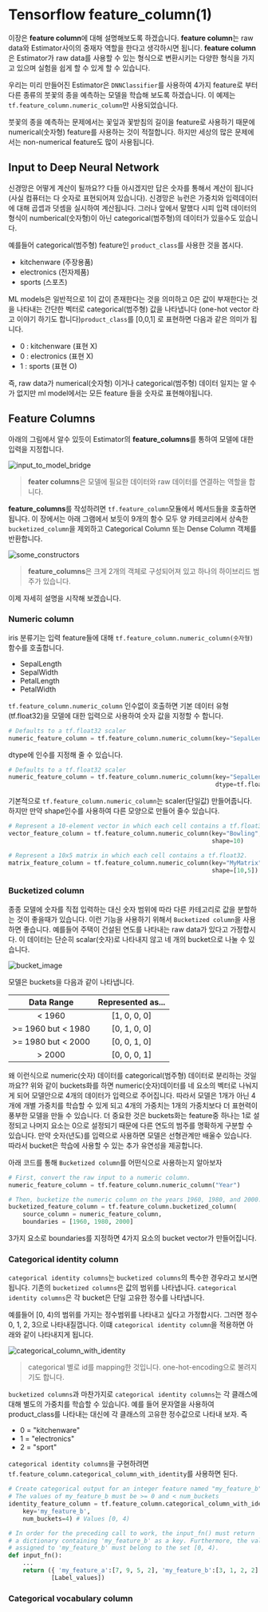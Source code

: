 # Tensorflow feature_column(1)

이장은 **feature column**에 대해 설명해보도록 하겠습니다. **feature column**는 raw data와 Estimator사이의 중재자 역할을 한다고 생각하시면 됩니다. **feature column**은 Estimator가 raw data를 사용할 수 있는 형식으로 변환시키는 다양한 형식을 가지고 있으며 실험을 쉽게 할 수 있게 할 수 있습니다.

우리는 미리 만들어진 Estimator은 `DNNClassifier`를 사용하여 4가지 feature로 부터 다른 종류의 붓꽃의 종을 예측하는 모델을 학습해 보도록 하겠습니다. 이 예제는 `tf.feature_column.numeric_column`만 사용되었습니다.

붓꽃의 종을 예측하는 문제에서는 꽃잎과 꽃받침의 길이을 feature로 사용하기 때문에 numerical(숫자형) feature를 사용하는 것이 적절합니다. 하지만 세상의 많은 문제에서는 non-numerical feature도 많이 사용됩니다.

## Input to Deep Neural Network

신경망은 어떻게 계산이 될까요?? 다들 아시겠지만 답은 숫자를 통해서 계산이 됩니다 (사실 컴퓨터는 다 숫자로 표현되어져 있습니다). 신경망은 뉴런은 가중치와 입력데이터에 대해 곱셉과 덧셈을 실시하여 계산됩니다. 그러나 앞에서 말했다 시피 입력 데이터의 형식이 numberical(숫자형)이 아닌 categorical(범주형)의 데이터가 있을수도 있습니다.

예를들어 categorical(범주형) feature인 `product_class`를 사용한 것을 봅시다.

- kitchenware (주장용품)
- electronics (전자제품)
- sports      (스포츠)

ML models은 일반적으로 1이 값이 존재한다는 것을 의미하고 0은 값이 부재한다는 것을 나타내는 간단한 벡터로 categorical(범주형) 값을 나타냅니다 (one-hot vector 라고 이야기 하기도 합니다)`product_class`를 [0,0,1] 로 표현하면 다음과 같은 의미가 됩니다.

- 0 : kitchenware (표현 X)
- 0 : electronics (표현 X)
- 1 : sports      (표현 O)

즉, raw data가 numerical(숫자형) 이거나 categorical(범주형) 데이터 일지는 알 수가 없지만 ml model에서는 모든 feature 들을 숫자로 표현해야됩니다.

## Feature Columns

아래의 그림에서 알수 있듯이 Estimator의 **feature_columns**를 통하여 모델에 대한 입력을 지정합니다.

![input_to_model_bridge](https://www.tensorflow.org/images/feature_columns/inputs_to_model_bridge.jpg)
> **feater columns**은 모델에 필요한 데이터와 raw 데이터를 연결하는 역할을 합니다.

**feature_columns**를 작성하려면 `tf.feature_column`모듈에서 메서드들을 호출하면 됩니다. 이 장에서는 아래 그램에서 보듯이 9개의 함수 모두 양 카테코리에서 상속한 `bucketized_column`을 제외하고 Categorical Column 또는 Dense Column 객체를 반환합니다.

![some_constructors](https://www.tensorflow.org/images/feature_columns/some_constructors.jpg)
> **feature_columns**은 크게 2개의 객체로 구성되어져 있고 하나의 하이브리드 범주가 있습니다.

이제 자세히 설명을 시작해 보겠습니다.

### Numeric column

iris 분류기는 입력 feature들에 대해 `tf.feature_column.numeric_column(숫자형)` 함수를 호출합니다.

- SepalLength
- SepalWidth
- PetalLength
- PetalWidth

`tf.feature_column.numeric_column` 인수없이 호출하면 기본 데이터 유형 (tf.float32)을 모델에 대한 입력으로 사용하여 숫자 값을 지정할 수 합니다.

```python
# Defaults to a tf.float32 scaler
numeric_feature_column = tf.feature_column.numeric_column(key="SepalLength")
```

dtype에 인수를 지정해 줄 수 있습니다.

```python
# Defaults to a tf.float32 scaler
numeric_feature_column = tf.feature_column.numeric_column(key="SepalLength",
                                                          dtype=tf.float64)

```

기본적으로 `tf.feature_column.numeric_column`는 scaler(단일값) 만들어줍니다. 하지만 만약 shape인수를 사용하여 다른 모양으로 만들어 줄수 있습니다.

```python
# Represent a 10-element vector in which each cell contains a tf.float32.
vector_feature_column = tf.feature_column.numeric_column(key="Bowling",
                                                         shape=10)

# Represent a 10x5 matrix in which each cell contains a tf.float32.
matrix_feature_column = tf.feature_column.numeric_column(key="MyMatrix",
                                                         shape=[10,5])
```

### Bucketized column

종종 모델에 숫자를 직접 입력하는 대신 숫자 범위에 따라 다른 카테고리로 값을 분할하는 것이 좋을때가 있습니다. 이런 기능을 사용하기 위해서 `Bucketized column`을 사용하면 좋습니다. 예를들어 주택이 건설된 연도를 나타내는 raw data가 있다고 가정합시다. 이 데이터는 단순히 scalar(숫자)로 나타내지 않고 네 개의 bucket으로 나눌 수 있습니다.

![bucket_image](https://www.tensorflow.org/images/feature_columns/bucketized_column.jpg)

모델은 buckets을 다음과 같이 나타냅니다.

|Data Range|Represented as...|
|:--------:|:---------------:|
|< 1960 | [1, 0, 0, 0] |
|>= 1960 but < 1980| [0, 1, 0, 0] |
|>= 1980 but < 2000| [0, 0, 1, 0] |
|> 2000 | [0, 0, 0, 1] |

왜 이런식으로 numeric(숫자) 데이터를 categorical(범주형) 데이터로 분리하는 것일까요?? 위와 같이 buckets화를 하면 numeric(숫자)데이터를 네 요소의 벡터로 나눠지게 되어 모델안으로 4개의 데이터가 입력으로 주어집니다. 따라서 모델은 1개가 아닌 4개에 개별 가중치를 학습할 수 있게 되고 4개의 가중치는 1개의 가중치보다 더 표현력이 풍부한 모델을 만들 수 있습니다. 더 중요한 것은 buckets화는 feature중 하나는 1로 설정되고 나머지 요소는 0으로 설정되기 때문에 다른 연도의 범주를 명확하게 구분할 수 있습니다. 만약 숫자(년도)를 입력으로 사용하면 모델은 선형관계만 배울수 있습니다. 따라서 bucket은 학습에 사용할 수 있는 추가 유연성을 제공합니다.

아래 코드를 통해 `Bucketized column`를 어떤식으로 사용하는지 알아보자

```python
# First, convert the raw input to a numeric column.
numeric_feature_column = tf.feature_column.numeric_column("Year")

# Then, bucketize the numeric column on the years 1960, 1980, and 2000.
bucketized_feature_column = tf.feature_column.bucketized_column(
    source_column = numeric_feature_column,
    boundaries = [1960, 1980, 2000]
```

3가지 요소로 boundaries를 지정하면 4가지 요소의 bucket vector가 만들어집니다.

### Categorical identity column

`categorical identity columns`는 `bucketized columns`의 특수한 경우라고 보시면 됩니다. 기존의 `bucketized columns`은 값의 범위를 나타냅니다. `categorical identity columns`은 각 bucket은 단일 고유한 정수를 나타냅니다. 

예를들어 [0, 4)의 범위를 가지는 정수범위를 나타내고 싶다고 가정합시다. 그러면 정수 0, 1, 2, 3으로 나타내질껍니다. 이떄 `categorical identity column`을 적용하면 아래와 같이 나타내지게 됩니다.

![categorical_column_with_identity](https://www.tensorflow.org/images/feature_columns/categorical_column_with_identity.jpg)
> categorical 별로 id를 mapping한 것입니다. one-hot-encoding으로 불려지기도 합니다.

`bucketized columns`과 마찬가지로 `categorical identity columns`는 각 클래스에 대해 별도의 가중치를 학습할 수 있습니다. 예를 들어 문자열을 사용하여 product_class를 나타내는 대신에 각 클래스의 고유한 정수값으로 나타내 보자. 즉

- 0 = "kitchenware"
- 1 = "electronics"
- 2 = "sport"

`categorical identity columns`을 구현하려면 `tf.feature_column.categorical_column_with_identity`를 사용하면 된다.

```python
# Create categorical output for an integer feature named "my_feature_b",
# The values of my_feature_b must be >= 0 and < num_buckets
identity_feature_column = tf.feature_column.categorical_column_with_identity(
    key='my_feature_b',
    num_buckets=4) # Values [0, 4)

# In order for the preceding call to work, the input_fn() must return
# a dictionary containing 'my_feature_b' as a key. Furthermore, the values
# assigned to 'my_feature_b' must belong to the set [0, 4).
def input_fn():
    ...
    return ({ 'my_feature_a':[7, 9, 5, 2], 'my_feature_b':[3, 1, 2, 2] },
            [Label_values])
```

### Categorical vocabulary column
